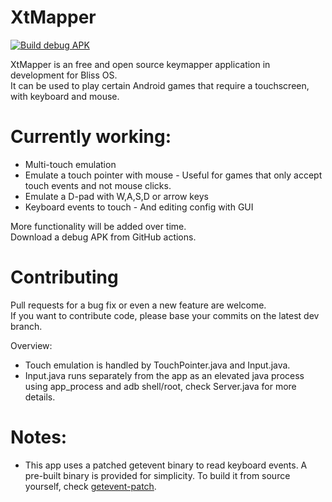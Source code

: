 # XtMapper

[![Build debug APK](https://github.com/Xtr126/XtMapper/actions/workflows/android.yml/badge.svg)](https://github.com/Xtr126/XtMapper/actions/workflows/android.yml)

XtMapper is an free and open source keymapper application in development for Bliss OS.  
It can be used to play certain Android games that require a touchscreen, with keyboard and mouse.

# Currently working:

- Multi-touch emulation
- Emulate a touch pointer with mouse - Useful for games that only accept touch events and not mouse clicks.
- Emulate a D-pad with W,A,S,D or arrow keys
- Keyboard events to touch - And editing config with GUI

More functionality will be added over time.  
Download a debug APK from GitHub actions.

# Contributing

Pull requests for a bug fix or even a new feature are welcome.  
If you want to contribute code, please base your commits on the latest dev branch.  

Overview:
- Touch emulation is handled by TouchPointer.java and Input.java.  
- Input.java runs separately from the app as an elevated java process using app_process and adb shell/root, check Server.java for more details. 

# Notes:

- This app uses a patched getevent binary to read keyboard events. A pre-built binary is provided for simplicity. To build it from source yourself, check [getevent-patch](../getevent-patch/README.md).
